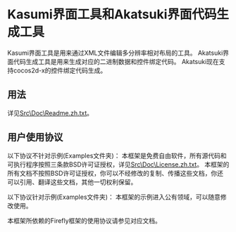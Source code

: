 ﻿# Kasumi界面工具和Akatsuki界面代码生成工具

Kasumi界面工具是用来通过XML文件编辑多分辨率相对布局的工具。
Akatsuki界面代码生成工具是用来生成对应的二进制数据和控件绑定代码。
Akatsuki现在支持cocos2d-x的控件绑定代码生成。

## 用法

详见[Src\Doc\Readme.zh.txt](Src/Doc/Readme.zh.txt)。

## 用户使用协议

以下协议不针对示例(Examples文件夹)：
本框架是免费自由软件，所有源代码和可执行程序按照三条款BSD许可证授权，详见[Src\Doc\License.zh.txt](Src/Doc/License.zh.txt)。
本框架的所有文档不按照BSD许可证授权，你可以不经修改的复制、传播这些文档，你还可以引用、翻译这些文档，其他一切权利保留。

以下协议针对示例(Examples文件夹)：
本框架的示例进入公有领域，可以随意修改使用。

本框架所依赖的Firefly框架的使用协议请参见对应文档。
